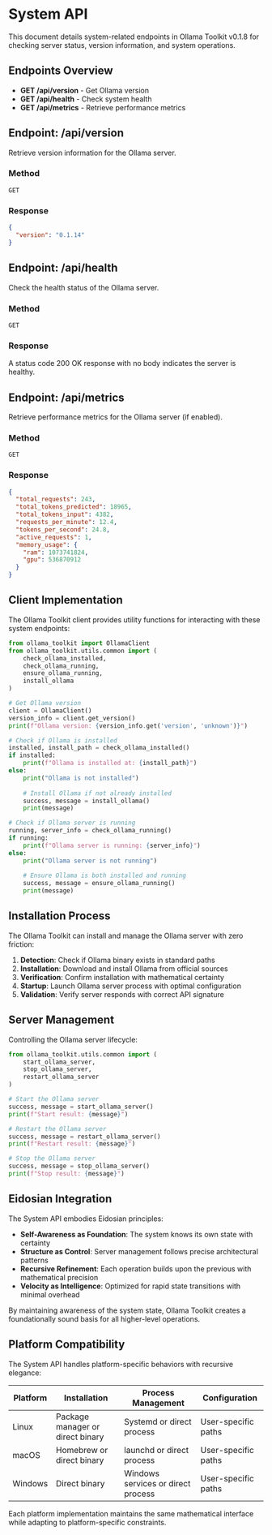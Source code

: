 # System API

This document details system-related endpoints in Ollama Toolkit v0.1.8 for checking server status, version information, and system operations.

## Endpoints Overview

- **GET /api/version** - Get Ollama version
- **GET /api/health** - Check system health
- **GET /api/metrics** - Retrieve performance metrics

## Endpoint: /api/version

Retrieve version information for the Ollama server.

### Method
`GET`

### Response

```json
{
  "version": "0.1.14"
}
```

## Endpoint: /api/health

Check the health status of the Ollama server.

### Method
`GET`

### Response
A status code 200 OK response with no body indicates the server is healthy.

## Endpoint: /api/metrics

Retrieve performance metrics for the Ollama server (if enabled).

### Method
`GET`

### Response

```json
{
  "total_requests": 243,
  "total_tokens_predicted": 18965,
  "total_tokens_input": 4382,
  "requests_per_minute": 12.4,
  "tokens_per_second": 24.8,
  "active_requests": 1,
  "memory_usage": {
    "ram": 1073741824,
    "gpu": 536870912
  }
}
```

## Client Implementation

The Ollama Toolkit client provides utility functions for interacting with these system endpoints:

```python
from ollama_toolkit import OllamaClient
from ollama_toolkit.utils.common import (
    check_ollama_installed,
    check_ollama_running,
    ensure_ollama_running,
    install_ollama
)

# Get Ollama version
client = OllamaClient()
version_info = client.get_version()
print(f"Ollama version: {version_info.get('version', 'unknown')}")

# Check if Ollama is installed
installed, install_path = check_ollama_installed()
if installed:
    print(f"Ollama is installed at: {install_path}")
else:
    print("Ollama is not installed")
    
    # Install Ollama if not already installed
    success, message = install_ollama()
    print(message)

# Check if Ollama server is running
running, server_info = check_ollama_running()
if running:
    print(f"Ollama server is running: {server_info}")
else:
    print("Ollama server is not running")
    
    # Ensure Ollama is both installed and running
    success, message = ensure_ollama_running()
    print(message)
```

## Installation Process

The Ollama Toolkit can install and manage the Ollama server with zero friction:

1. **Detection**: Check if Ollama binary exists in standard paths
2. **Installation**: Download and install Ollama from official sources
3. **Verification**: Confirm installation with mathematical certainty  
4. **Startup**: Launch Ollama server process with optimal configuration
5. **Validation**: Verify server responds with correct API signature

## Server Management

Controlling the Ollama server lifecycle:

```python
from ollama_toolkit.utils.common import (
    start_ollama_server,
    stop_ollama_server,
    restart_ollama_server
)

# Start the Ollama server
success, message = start_ollama_server()
print(f"Start result: {message}")

# Restart the Ollama server
success, message = restart_ollama_server()
print(f"Restart result: {message}")

# Stop the Ollama server
success, message = stop_ollama_server()
print(f"Stop result: {message}")
```

## Eidosian Integration

The System API embodies Eidosian principles:

- **Self-Awareness as Foundation**: The system knows its own state with certainty
- **Structure as Control**: Server management follows precise architectural patterns
- **Recursive Refinement**: Each operation builds upon the previous with mathematical precision
- **Velocity as Intelligence**: Optimized for rapid state transitions with minimal overhead

By maintaining awareness of the system state, Ollama Toolkit creates a foundationally sound basis for all higher-level operations.

## Platform Compatibility

The System API handles platform-specific behaviors with recursive elegance:

| Platform | Installation | Process Management | Configuration |
|----------|--------------|-------------------|--------------|
| Linux    | Package manager or direct binary | Systemd or direct process | User-specific paths |
| macOS    | Homebrew or direct binary | launchd or direct process | User-specific paths |
| Windows  | Direct binary | Windows services or direct process | User-specific paths |

Each platform implementation maintains the same mathematical interface while adapting to platform-specific constraints.